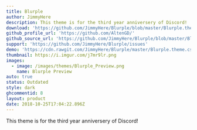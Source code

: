 ```yaml
---
title: Blurple
author: JimmyHere
description: This theme is for the third year anniversery of Discord!
download: 'https://github.com/JimmyHere/Blurple/blob/master/Blurple.theme.css'
github_profile_url: 'https://github.com/AltenGD/'
github_source_url: 'https://github.com/JimmyHere/Blurple/blob/master/Blurple.theme.css'
support: 'https://github.com/JimmyHere/Blurple/issues'
demo: 'https://cdn.rawgit.com/JimmyHere/Blurple/master/Blurple.theme.css'
thumbnail: https://i.imgur.com/j7mr9lr.png
images:
  - image: /images/themes/Blurple_Preview.png
    name: Blurple Preview
auto: true
status: Outdated
style: dark
ghcommentid: 8
layout: product
date: 2018-10-25T17:04:22.896Z
---
```

This theme is for the third year anniversery of Discord!